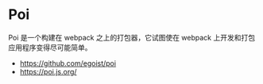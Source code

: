# Poi

Poi 是一个构建在 webpack 之上的打包器，它试图使在 webpack 上开发和打包应用程序变得尽可能简单。

- <https://github.com/egoist/poi>
- <https://poi.js.org/>

